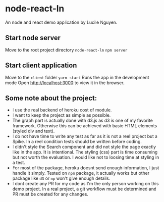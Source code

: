 # node-react-ln

An node and react demo application by Lucile Nguyen.

## Start node server

Move to the root project directory `node-react-ln`
`npm server`

## Start client application

Move to the `client` folder
`yarn start`
Runs the app in the development mode
Open [http://localhost:3000](http://localhost:3000) to view it in the browser.

## Some note about the project:

- I use the real backend of heroku cost of module.
- I want to keep the project as simple as possible.
- The graph part is actually done with d3.js as d3 is one of my favorite framework. Otherwise this can be achieved with basic HTML elements (styled div and text).
- I do not have time to write any test as far as it is not a reel project but a Spike. In a reel condition tests should be written before coding.
- I didn't style the Search component and did not style the page exactly like in the app. It is intentional. The styling (css) part is time consuming but not worth the evaluation. I would like not to loosing time at styling in a test.
- For most of the package, heroku doesnt send enough information, I just handle it simply. Tested on `npm` package, it actually works but other package like `d3` or `np` won't give enough details.
- I dont create any PR for my code as I'm the only person working on this demo project. In a real project, a git workflow must be determined and PR must be created for any changes.
